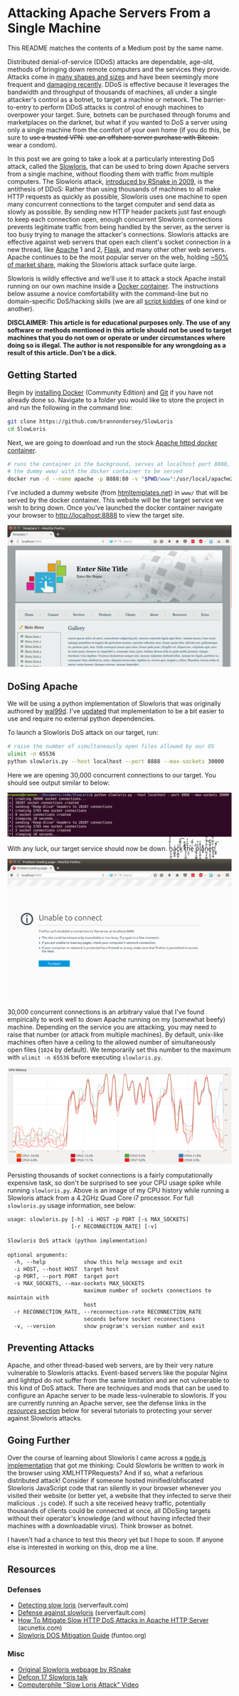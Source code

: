 # Attacking Apache Servers From a Single Machine

This README matches the contents of a Medium post by the same name.

Distributed denial-of-service (DDoS) attacks are dependable, age-old, methods of bringing down remote computers and the services they provide. Attacks come in [many shapes and sizes](https://en.wikipedia.org/wiki/Denial-of-service_attack#Attack_techniques) and have been seemingly more frequent and [damaging recently](https://en.wikipedia.org/wiki/2016_Dyn_cyberattack). DDoS is effective because it leverages the bandwidth and throughput of thousands of machines, all under a single attacker's control as a botnet, to target a machine or network. The barrier-to-entry to perform DDoS attacks is control of enough machines to overpower your target. Sure, botnets can be purchased through forums and marketplaces on the darknet, but what if you wanted to DoS a server using only a single machine from the comfort of your own home (if you do this, be sure to ~~use a trusted VPN.~~ ~~use an offshore server purchase with Bitcoin.~~ wear a condom).

In this post we are going to take a look at a particularly interesting DoS attack, called the [Slowloris](https://en.wikipedia.org/wiki/Slowloris_(computer_security)), that can be used to bring down Apache servers from a single machine, without flooding them with traffic from multiple computers. The Slowloris attack, [introduced by RSnake in 2009](https://web.archive.org/web/20150315054838/http://ha.ckers.org/slowloris/), is the antithesis of DDoS: Rather than using thousands of machines to all make HTTP requests as quickly as possible, Slowloris uses one machine to open many concurrent connections to the target computer and send data as slowly as possible. By sending new HTTP header packets just fast enough to keep each connection open, enough concurrent Slowloris connections prevents legitimate traffic from being handled by the server, as the server is too busy trying to manage the attacker's connections. Slowloris attacks are effective against web servers that open each client's socket connection in a new thread, like [Apache](https://httpd.apache.org/) 1 and 2, [Flask](http://flask.pocoo.org/), and many other other web servers. Apache continues to be the most popular server on the web, holding [~50% of market share](https://w3techs.com/technologies/overview/web_server/all), making the Slowloris attack surface quite large.

Slowloris is wildly effective and we'll use it to attack a stock Apache install running on our own machine inside a [Docker container](https://opensource.com/resources/what-docker). The instructions below assume a novice comfortability with the command-line but no domain-specific DoS/hacking skills (we are all [script kiddies](https://en.wikipedia.org/wiki/Script_kiddie) of one kind or another). 

**DISCLAIMER: This article is for educational purposes only. The use of any software or methods mentioned in this article should not be used to target machines that you do not own or operate or under circumstances where doing so is illegal. The author is not responsible for any wrongdoing as a result of this article. Don't be a dick.**

## Getting Started

Begin by [installing Docker](https://docs.docker.com/engine/installation/) (Community Edition) and [Git](https://www.atlassian.com/git/tutorials/install-git) if you have not already done so. Navigate to a folder you would like to store the project in and run the following in the command line:

```bash
git clone https://github.com/brannondorsey/SlowLoris
cd SlowLoris
```

Next, we are going to download and run the stock [Apache httpd docker container](https://hub.docker.com/r/_/httpd/). 

```bash
# runs the container in the background, serves at localhost port 8888, and shares 
# the dummy www/ with the docker container to be served
docker run -d --name apache -p 8888:80 -v "$PWD/www":/usr/local/apache2/htdocs/ httpd:2.4
```

I've included a dummy website (from [htmltemplates.net](http://www)) in `www/` that will be served by the docker container. This website will be the target service we wish to bring down. Once you've launched the docker container navigate your browser to [http://localhost:8888](http://localhost:8888) to view the target site.

![target website](www/images/site_up.png)

## DoSing Apache

We will be using a python implementation of Slowloris that was originally authored by [wal99d](https://github.com/wal99d/SlowLoris). I've [updated](https://github.com/brannondorsey/SlowLoris) that implementation to be a bit easier to use and require no external python dependencies.

To launch a Slowloris DoS attack on our target, run:

```bash
# raise the number of simultaneously open files allowed by our OS
ulimit -n 65536
python slowloris.py --host localhost --port 8888 --max-sockets 30000
``` 

Here we are opening 30,000 concurrent connections to our target. You should see output similar to below:

![slowloris output](www/images/slowloris_output.png)

With any luck, our target service should now be down. h͍͎͕̤̲͕͉̾̀̃̉̒̊a̗͇̬̼̔ͅc̨̞͇̮̟̄ͤk̮̓͌͂̆͡ ͂ͯͤ̄͏̞̠̤̰̹t͉̠̖̞̫̲̓ͥh̛̦͈͕̐̆̓̓è̹ͥ̄͊́ ̤̅̒p̱̜̟̬̻̦̫̊ͪ̚l̗̖̟͍̩͈̏͛ͤͅạ͎͓̀͒́n̤̪̘̘̫̰̗ͧ͋̇̊ͧ͂̅͜ḙ̹̝̝̤͎̓͊͂̏̋t̟̬̮͙̱ͭ̓͌ͨ̚!̲͓͍ͨ̂͊͞

[![the system is down](www/images/site_down.png)](https://www.youtube.com/watch?v=Day3oxR9Efk)

30,000 concurrent connections is an arbitrary value that I've found empirically to work well to down Apache running on my (somewhat beefy) machine. Depending on the service you are attacking, you may need to raise that number (or attack from multiple machines). By default, unix-like machines often have a ceiling to the allowed number of simultaneously open files (`1024` by default). We temporarily set this number to the maximum with `ulimit -n 65536` before executing `slowloris.py`.

![cpu usage](www/images/cpu_usage.png)

Persisting thousands of socket connections is a fairly computationally expensive task, so don't be surprised to see your CPU usage spike while running `slowloris.py`. Above is an image of my CPU history while running a Slowloris attack from a 4.2GHz Quad Core i7 processor. For full `slowloris.py` usage information, see below:

```
usage: slowloris.py [-h] -i HOST -p PORT [-s MAX_SOCKETS]
                    [-r RECONNECTION_RATE] [-v]

Slowloris DoS attack (python implementation)

optional arguments:
  -h, --help            show this help message and exit
  -i HOST, --host HOST  target host
  -p PORT, --port PORT  target port
  -s MAX_SOCKETS, --max-sockets MAX_SOCKETS
                        maximum number of sockets connections to maintain with
                        host
  -r RECONNECTION_RATE, --reconnection-rate RECONNECTION_RATE
                        seconds before socket reconnections
  -v, --version         show program's version number and exit
```

## Preventing Attacks

Apache, and other thread-based web servers, are by their very nature vulnerable to Slowloris attacks. Event-based servers like the popular Nginx and lighttpd do not suffer from the same limitation and are not vulnerable to this kind of DoS attack. There are techniques and mods that can be used to configure an Apache server to be made less-vulnerable to slowloris. If you are currently running an Apache server, see the defense links in the [_resources_ section](#resources) below for several tutorials to protecting your server against Slowloris attacks.

## Going Further

Over the course of learning about Slowloris I came across a [node.js implementation](https://github.com/timseverien/slowloris-dos) that got me thinking: Could Slowloris be written to work in the browser using XMLHTTPRequests? And if so, what a nefarious distributed attack! Consider if someone hosted minified/obfiscated Slowloris JavaScript code that ran silently in your browser whenever you visited their website (or better yet, a website that they infected to serve their malicious `.js` code). If such a site received heavy traffic, potentially thousands of clients could be connected at once, all DDoSing targets without their operator's knowledge (and without having infected their machines with a downloadable virus). Think browser as botnet.

I haven't had a chance to test this theory yet but I hope to soon. If anyone else is interested in working on this, drop me a line. 

## Resources

### Defenses

- [Detecting slow loris](https://serverfault.com/questions/32361/how-to-best-defend-against-a-slowloris-dos-attack-against-an-apache-web-server) (serverfault.com)
- [Defense against slowloris](https://serverfault.com/questions/32361/how-to-best-defend-against-a-slowloris-dos-attack-against-an-apache-web-server) (serverfault.com)
- [How To Mitigate Slow HTTP DoS Attacks in Apache HTTP Server](https://www.acunetix.com/blog/articles/slow-http-dos-attacks-mitigate-apache-http-server/) (acunetix.com)
- [Slowloris DOS Mitigation Guide](http://www.funtoo.org/Slowloris_DOS_Mitigation_Guide) (funtoo.org)

### Misc

- [Original Slowloris webpage by RSnake](https://web.archive.org/web/20150315054838/http://ha.ckers.org/slowloris/)
- [Defcon 17 Slowloris talk](https://vimeo.com/7618090)
- [Computerphile "Slow Loris Attack" Video](https://www.youtube.com/watch?v=XiFkyR35v2Y)
